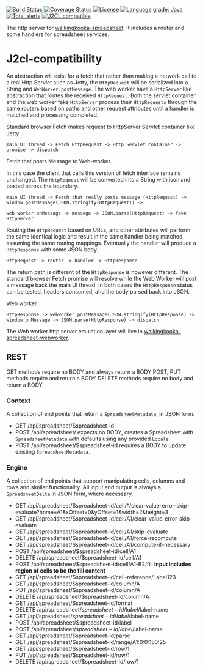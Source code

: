 [![Build Status](https://github.com/mP1/walkingkooka-spreadsheet-server/actions/workflows/build.yaml/badge.svg)](https://github.com/mP1/walkingkooka-spreadsheet-server/actions/workflows/build.yaml/badge.svg)
[![Coverage Status](https://coveralls.io/repos/github/mP1/walkingkooka-spreadsheet-server/badge.svg?branch=master)](https://coveralls.io/repos/github/mP1/walkingkooka-spreadsheet-server?branch=master)
[![License](https://img.shields.io/badge/License-Apache%202.0-blue.svg)](https://opensource.org/licenses/Apache-2.0)
[![Language grade: Java](https://img.shields.io/lgtm/grade/java/g/mP1/walkingkooka-spreadsheet-server.svg?logo=lgtm&logoWidth=18)](https://lgtm.com/projects/g/mP1/walkingkooka-spreadsheet-server/context:java)
[![Total alerts](https://img.shields.io/lgtm/alerts/g/mP1/walkingkooka-spreadsheet-server.svg?logo=lgtm&logoWidth=18)](https://lgtm.com/projects/g/mP1/walkingkooka-spreadsheet-server/alerts/)
[![J2CL compatible](https://img.shields.io/badge/J2CL-compatible-brightgreen.svg)](https://github.com/mP1/j2cl-central)


The http server for [walkingkooka-spreadsheet](https://github.com/mP1/walkingkooka-spreadsheet). It includes a router
and some handlers for spreadsheet services. 



# J2cl-compatibility

An abstraction will exist for a fetch that rather than making a network call to a real Http Servlet such as Jetty,
the `HttpRequest` will be serialized into a String and `WebWorker.postMessage`. The web worker have a `HttpServer` like
abstraction that routes the received `HttpRequest`. Both the servlet container and the web worker fake `HttpServer` process
their `HttpRequests` through the same routers based on paths and other request attributes until a handler is matched
and processing completed.



Standard browser Fetch makes request to HttpServer Servlet container like Jetty

```
main UI thread -> Fetch HttpRequest -> Http Servlet container -> promise -> dispatch
```



Fetch that posts Message to Web-worker.

In this case the client that calls this version of fetch interface remains unchanged. The `HttpRequest` will be converted
into a String with json and posted across the boundary.

```
main UI thread -> Fetch that really posts message (HttpRequest) -> window.postMessage(JSON.stringify(HttpRequest)) ->

web worker.onMessage -> message -> JSON.parse(HttpRequest) -> fake HttpServer
```



Routing the `HttpRequest` based on URLs, and other attributes will perform the same identical logic and result in the same
handler being matched, assuming the same routing mappings. Eventually the handler will produce a `HttpResponse` with some JSON body.

```
HttpRequest -> router -> handler -> HttpResponse
```

The return path is different of the `HttpResponse` is however different. The standard browser Fetch promise will resolve
while the Web Worker will post a message back the main UI thread. In both cases the `HttpResponse` status can be tested, headers
consumed, ahd the body parsed back into JSON.


Web worker
```
HttpResponse -> webworker.postMessage(JSON.stringify(HttpResponse) -> window.onMessage -> JSON.parse(HttpResponse) -> dispatch
```

The Web worker http server emulation layer will live in [walkingkooka-spreadsheet-webworker](https://github.com/mP1/walkingkooka-spreadsheet-webworker).



## REST

GET methods require no BODY and always return a BODY
POST, PUT methods require and return a BODY
DELETE methods require no body and return a BODY



### Context

A collection of end points that return a `SpreadsheetMetadata`, in JSON form.

- GET    /api/spreadsheet/$spreadsheet-id
- POST   /api/spreadsheet/                expects no BODY, creates a Spreadsheet with `SpreadsheetMetadata` with defaults using any provided `Locale`.
- POST   /api/spreadsheet/$spreadsheet-id requires a BODY to update existing `SpreadsheetMetadata.`



### Engine

A collection of end points that support manipulating cells, columns and rows and similar functionality.
All input and output is always a `SpreadsheetDelta` in JSON form, where necessary.

- GET     /api/spreadsheet/$spreadsheet-id/cell/*/clear-value-error-skip-evaluate?home=A1&xOffset=0&yOffset=1&width=2&height=3
- GET     /api/spreadsheet/$spreadsheet-id/cell/A1/clear-value-error-skip-evaluate
- GET     /api/spreadsheet/$spreadsheet-id/cell/A1/skip-evaluate
- GET     /api/spreadsheet/$spreadsheet-id/cell/A1/force-recompute
- GET     /api/spreadsheet/$spreadsheet-id/cell/A1/compute-if-necessary
- POST    /api/spreadsheet/$spreadsheet-id/cell/A1
- DELETE  /api/spreadsheet/$spreadsheet-id/cell/A1
- POST    /api/spreadsheet/$spreadsheet-id/cell/A1-B2/fill **input includes region of cells to be the fill content**
- GET     /api/spreadsheet/$spreadsheet-id/cell-reference/Label123
- GET     /api/spreadsheet/$spreadsheet-id/column/A
- PUT     /api/spreadsheet/$spreadsheet-id/column/A
- DELETE  /api/spreadsheet/$spreadsheet-id/column/A
- GET     /api/spreadsheet/$spreadsheet-id/format
- DELETE  /api/spreadsheet/$spreadsheet-id/label/$label-name
- GET     /api/spreadsheet/$spreadsheet-id/label/$label-name
- POST    /api/spreadsheet/$spreadsheet-id/label
- POST    /api/spreadsheet/$spreadsheet-id/label/$label-name  
- GET     /api/spreadsheet/$spreadsheet-id/parse
- GET     /api/spreadsheet/$spreadsheet-id/range/A1:0:0:150:25
- GET     /api/spreadsheet/$spreadsheet-id/row/1
- PUT     /api/spreadsheet/$spreadsheet-id/row/1
- DELETE  /api/spreadsheet/$spreadsheet-id/row/1


